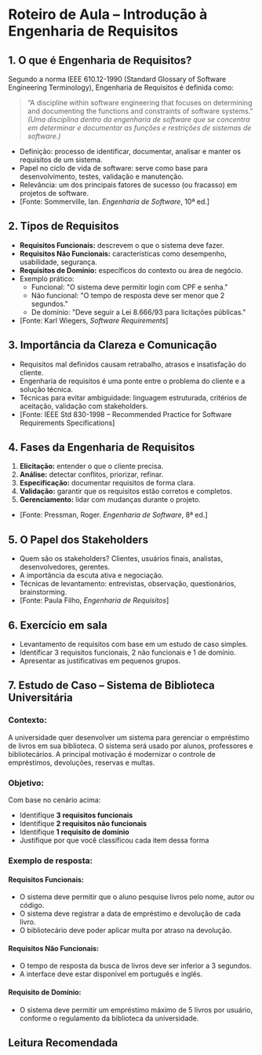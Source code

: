 


# Roteiro de Aula – Introdução à Engenharia de Requisitos

## 1. O que é Engenharia de Requisitos?

Segundo a norma IEEE 610.12-1990 (Standard Glossary of Software Engineering Terminology), Engenharia de Requisitos é definida como:

> “A discipline within software engineering that focuses on determining and documenting the functions and constraints of software systems.”  
> *(Uma disciplina dentro da engenharia de software que se concentra em determinar e documentar as funções e restrições de sistemas de software.)*

- Definição: processo de identificar, documentar, analisar e manter os requisitos de um sistema.
- Papel no ciclo de vida de software: serve como base para desenvolvimento, testes, validação e manutenção.
- Relevância: um dos principais fatores de sucesso (ou fracasso) em projetos de software.
- [Fonte: Sommerville, Ian. *Engenharia de Software*, 10ª ed.]

## 2. Tipos de Requisitos

- **Requisitos Funcionais:** descrevem o que o sistema deve fazer.
- **Requisitos Não Funcionais:** características como desempenho, usabilidade, segurança.
- **Requisitos de Domínio:** específicos do contexto ou área de negócio.
- Exemplo prático:
  - Funcional: "O sistema deve permitir login com CPF e senha."
  - Não funcional: "O tempo de resposta deve ser menor que 2 segundos."
  - De domínio: "Deve seguir a Lei 8.666/93 para licitações públicas."
- [Fonte: Karl Wiegers, *Software Requirements*]

## 3. Importância da Clareza e Comunicação

- Requisitos mal definidos causam retrabalho, atrasos e insatisfação do cliente.
- Engenharia de requisitos é uma ponte entre o problema do cliente e a solução técnica.
- Técnicas para evitar ambiguidade: linguagem estruturada, critérios de aceitação, validação com stakeholders.
- [Fonte: IEEE Std 830-1998 – Recommended Practice for Software Requirements Specifications]

## 4. Fases da Engenharia de Requisitos

1. **Elicitação:** entender o que o cliente precisa.
2. **Análise:** detectar conflitos, priorizar, refinar.
3. **Especificação:** documentar requisitos de forma clara.
4. **Validação:** garantir que os requisitos estão corretos e completos.
5. **Gerenciamento:** lidar com mudanças durante o projeto.

- [Fonte: Pressman, Roger. *Engenharia de Software*, 8ª ed.]

## 5. O Papel dos Stakeholders

- Quem são os stakeholders? Clientes, usuários finais, analistas, desenvolvedores, gerentes.
- A importância da escuta ativa e negociação.
- Técnicas de levantamento: entrevistas, observação, questionários, brainstorming.
- [Fonte: Paula Filho, *Engenharia de Requisitos*]


## 6. Exercício em sala

- Levantamento de requisitos com base em um estudo de caso simples.
- Identificar 3 requisitos funcionais, 2 não funcionais e 1 de domínio.
- Apresentar as justificativas em pequenos grupos.

## 7. Estudo de Caso – Sistema de Biblioteca Universitária

### Contexto:
A universidade quer desenvolver um sistema para gerenciar o empréstimo de livros em sua biblioteca. O sistema será usado por alunos, professores e bibliotecários. A principal motivação é modernizar o controle de empréstimos, devoluções, reservas e multas.

### Objetivo:
Com base no cenário acima:
- Identifique **3 requisitos funcionais**
- Identifique **2 requisitos não funcionais**
- Identifique **1 requisito de domínio**
- Justifique por que você classificou cada item dessa forma

### Exemplo de resposta:

#### Requisitos Funcionais:
- O sistema deve permitir que o aluno pesquise livros pelo nome, autor ou código.
- O sistema deve registrar a data de empréstimo e devolução de cada livro.
- O bibliotecário deve poder aplicar multa por atraso na devolução.

#### Requisitos Não Funcionais:
- O tempo de resposta da busca de livros deve ser inferior a 3 segundos.
- A interface deve estar disponível em português e inglês.

#### Requisito de Domínio:
- O sistema deve permitir um empréstimo máximo de 5 livros por usuário, conforme o regulamento da biblioteca da universidade.

## Leitura Recomendada
<!-- 
- [Sommerville, Capítulo 4 – Requisitos de Software](https://www.pearson.com)
- [Karl Wiegers – Software Requirements (Microsoft Press)](https://www.microsoftpressstore.com)
- [IEEE Std 830 – Requisitos de Software (Documentação Técnica)](https://ieeexplore.ieee.org/document/720574) -->
